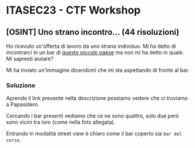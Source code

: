# ITASEC23 - CTF Workshop

## [OSINT] Uno strano incontro... (44 risoluzioni)

Ho ricevuto un'offerta di lavoro da uno strano individuo. Mi ha detto di incontrarci in un bar di [questo piccolo paese](https://goo.gl/maps/cQvLZKLL5Ywe1APU7) ma non mi ha detto in quale. Mi sapresti aiutare?

Mi ha inviato un'immagine dicendomi che mi sta aspettando di fronte al bar.

### Soluzione

Aprendo il link presente nella descrizione possiamo vedere che ci troviamo a Papasidero.

Cercando i bar presenti vediamo che ce ne sono quattro, solo due però sono vicini tra loro (come nella foto allegata).

Entrando in modalità street view è chiaro come il bar coperto sia `bar del corso`.
